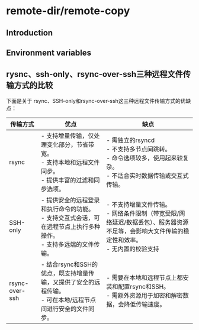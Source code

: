 # remote-dir/remote-copy

## Introduction

## Environment variables

## rysnc、ssh-only、rsync-over-ssh三种远程文件传输方式的比较

下面是关于 rsync、SSH-only和rsync-over-ssh这三种远程文件传输方式的优缺点：

| 传输方式       | 优点                                                                                                            | 缺点                                                                                                             |
|----------------|-----------------------------------------------------------------------------------------------------------------|------------------------------------------------------------------------------------------------------------------|
| rsync          | - 支持增量传输，仅处理变化部分，节省带宽。<br>- 支持本地和远程文件同步。<br>- 提供丰富的过滤和同步选项。 | - 需独立的rsyncd <br>- 不支持多节点间跳转。<br>- 命令选项较多，使用起来较复杂。<br>- 不适合实时数据传输或交互式传输。                                            |
| SSH-only       | - 提供安全的远程登录和执行命令的功能。<br>- 支持交互式会话，可在远程节点上执行多种操作。<br>- 支持多远端的文件传输。                 | - 不支持增量文件传输。<br> - 网络条件限制（带宽受限/网络延迟/数据丢包）、服务器资源不足等，会影响大文件传输的稳定性和效率。<br>- 无内置的校验支持                  |
| rsync-over-ssh | - 结合rsync和SSH的优点，既支持增量传输，又提供了安全的远程传输。<br>- 可在本地/远程节点间进行安全的文件同步。 | - 需要在本地和远程节点上都安装和配置rsync和SSH。<br>- 需额外资源用于加密和解密数据，会降低传输速度。 |
